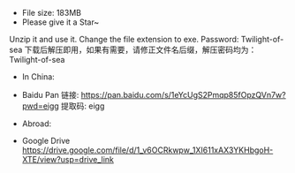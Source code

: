 - File size: 183MB
- Please give it a Star~

Unzip it and use it. Change the file extension to exe. Password: Twilight-of-sea
下载后解压即用，如果有需要，请修正文件名后缀，解压密码均为：Twilight-of-sea

- In China: 
- Baidu Pan
链接: https://pan.baidu.com/s/1eYcUgS2Pmqp85fOpzQVn7w?pwd=eigg 提取码: eigg

- Abroad: 
- Google Drive
https://drive.google.com/file/d/1_v6OCRkwpw_1XI611xAX3YKHbgoH-XTE/view?usp=drive_link